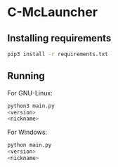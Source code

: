 # C-McLauncher

## Installing requirements
```bash
pip3 install -r requirements.txt
```

## Running
For GNU-Linux:
```bash
python3 main.py
<version>
<nickname>
```
For Windows:
```bash
python main.py
<version>
<nickname>
```